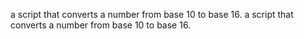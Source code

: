  a script that converts a number from base 10 to base 16.
a script that converts a number from base 10 to base 16.
